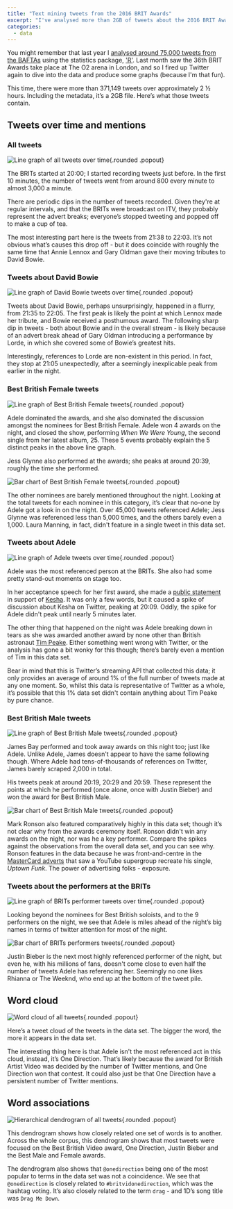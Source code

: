 ```yaml
---
title: "Text mining tweets from the 2016 BRIT Awards"
excerpt: "I've analysed more than 2GB of tweets about the 2016 BRIT Awards in the name of (pseudo) science!"
categories:
  - data
---
```


You might remember that last year I [analysed around 75,000 tweets from the BAFTAs](/2015/02/15/text-mining-tweets-from-the-2015-baftas/) using the statistics package, ['R'](https://www.r-project.org). Last month saw the 36th BRIT Awards take place at The O2 arena in London, and so I fired up Twitter again to dive into the data and produce some graphs (because I'm that fun).

This time, there were more than 371,149 tweets over approximately 2 &frac12; hours. Including the metadata, it’s a 2GB file. Here’s what those tweets contain.

## Tweets over time and mentions

### All tweets

![Line graph of all tweets over time][AllTime]{.rounded .popout}

The BRITs started at 20:00; I started recording tweets just before. In the first 10 minutes, the number of tweets went from around 800 every minute to almost 3,000 a minute.

There are periodic dips in the number of tweets recorded. Given they're at regular intervals, and that the BRITs were broadcast on ITV, they probably represent the advert breaks; everyone’s stopped tweeting and popped off to make a cup of tea.

The most interesting part here is the tweets from 21:38 to 22:03. It’s not obvious what’s causes this drop off - but it does coincide with roughly the same time that Annie Lennox and Gary Oldman gave their moving tributes to David Bowie.

### Tweets about David Bowie

![Line graph of David Bowie tweets over time][BowieTime]{.rounded .popout}

Tweets about David Bowie, perhaps unsurprisingly, happened in a flurry, from 21:35 to 22:05. The first peak is likely the point at which Lennox made her tribute, and Bowie received a posthumous award. The following sharp dip in tweets - both about Bowie and in the overall stream - is likely because of an advert break ahead of Gary Oldman introducing a performance by Lorde, in which she covered some of Bowie’s greatest hits.

Interestingly, references to Lorde are non-existent in this period. In fact, they stop at 21:05 unexpectedly, after a seemingly inexplicable peak from earlier in the night.

### Best British Female tweets

![Line graph of Best British Female tweets][FemaleTime]{.rounded .popout}

Adele dominated the awards, and she also dominated the discussion amongst the nominees for Best British Female. Adele won 4 awards on the night, and closed the show, performing *When We Were Young*, the second single from her latest album, 25. These 5 events probably explain the 5 distinct peaks in the above line graph.

Jess Glynne also performed at the awards; she peaks at around 20:39, roughly the time she performed.

![Bar chart of Best British Female tweets][FemaleMentions]{.rounded .popout}

The other nominees are barely mentioned throughout the night. Looking at the total tweets for each nominee in this category, it’s clear that no-one by Adele got a look in on the night. Over 45,000 tweets referenced Adele; Jess Glynne was referenced less than 5,000 times, and the others barely even a 1,000. Laura Manning, in fact, didn't feature in a single tweet in this data set.

### Tweets about Adele

![Line graph of Adele tweets over time][AdeleTime]{.rounded .popout}

Adele was the most referenced person at the BRITs. She also had some pretty stand-out moments on stage too.

In her acceptance speech for her first award, she made a [public statement](http://www.vanityfair.com/hollywood/2016/02/adele-kesha-brit-awards) in support of [Kesha](http://www.theguardian.com/music/2016/feb/27/kesha-profile-court-case-dr-luke-sony). It was only a few words, but it caused a spike of discussion about Kesha on Twitter, peaking at 20:09. Oddly, the spike for Adele didn't peak until nearly 5 minutes later.

The other thing that happened on the night was Adele breaking down in tears as she was awarded another award by none other than British astronaut [Tim Peake](https://twitter.com/astro_timpeake). Either something went wrong with Twitter, or the analysis has gone a bit wonky for this though; there’s barely even a mention of Tim in this data set.

Bear in mind that this is Twitter’s streaming API that collected this data; it only provides an average of around 1% of the full number of tweets made at any one moment. So, whilst this data is representative of Twitter as a whole, it’s possible that this 1% data set didn't contain anything about Tim Peake by pure chance.

### Best British Male tweets

![Line graph of Best British Male tweets][MaleTime]{.rounded .popout}

James Bay performed and took away awards on this night too; just like Adele. Unlike Adele, James doesn't appear to have the same following though. Where Adele had tens-of-thousands of references on Twitter, James barely scraped 2,000 in total.

His tweets peak at around 20:19, 20:29 and 20:59. These represent the points at which he performed (once alone, once with Justin Bieber) and won the award for Best British Male.

![Bar chart of Best British Male tweets][MaleMentions]{.rounded .popout}

Mark Ronson also featured comparatively highly in this data set; though it’s not clear why from the awards ceremony itself. Ronson didn't win any awards on the night, nor was he a key performer. Compare the spikes against the observations from the overall data set, and you can see why. Ronson features in the data because he was front-and-centre in the [MasterCard adverts](https://www.youtube.com/watch?v=GUlk1ssXJYk) that saw a YouTube supergroup recreate his single, *Uptown Funk*. The power of advertising folks - exposure.

### Tweets about the performers at the BRITs

![Line graph of BRITs performer tweets over time][PerformersTime]{.rounded .popout}

Looking beyond the nominees for Best British soloists, and to the 9 performers on the night, we see that Adele is miles ahead of the night’s big names in terms of twitter attention for most of the night.

![Bar chart of BRITs performers tweets][PerformersMentions]{.rounded .popout}

Justin Bieber is the next most highly referenced performer of the night, but even he, with his millions of fans, doesn't come close to even half the number of tweets Adele has referencing her. Seemingly no one likes Rhianna or The Weeknd, who end up at the bottom of the tweet pile.

## Word cloud

![Word cloud of all tweets][AllWordCloud]{.rounded .popout}

Here’s a tweet cloud of the tweets in the data set. The bigger the word, the more it appears in the data set.

The interesting thing here is that Adele isn't the most referenced act in this cloud, instead, it’s One Direction. That’s likely because the award for British Artist Video was decided by the number of Twitter mentions, and One Direction won that contest. It could also just be that One Direction have a persistent number of Twitter mentions.

## Word associations

![Hierarchical dendrogram of all tweets][AllDendrogram]{.rounded .popout}

This dendrogram shows how closely related one set of words is to another. Across the whole corpus, this dendrogram shows that most tweets were focused on the Best British Video award, One Direction, Justin Bieber and the Best Male and Female awards.

The dendrogram also shows that `@onedirection` being one of the most popular to terms in the data set was not a coincidence. We see that `@onedirection` is closely related to `#britvidonedirection`, which was the hashtag voting. It’s also closely related to the term `drag` - and 1D’s song title was `Drag Me Down`.



[AdeleTime]: /images/posts/2016-03-12-BRITS2016_AdeleOverTime.png
[AllTime]: /images/posts/2016-03-12-BRITS2016_AllTweetsOverTime.png
[FemaleMentions]: /images/posts/2016-03-12-BRITS2016_BritFemaleMentions.png
[FemaleTime]: /images/posts/2016-03-12-BRITS2016_BritFemaleTweetsOverTime.png
[MaleMentions]: /images/posts/2016-03-12-BRITS2016_BritMaleMentions.png
[MaleTime]: /images/posts/2016-03-12-BRITS2016_BritMaleTweetsOverTime.png
[BowieTime]: /images/posts/2016-03-12-BRITS2016_DavidBowieTweetsOverTime.png
[AllDendrogram]: /images/posts/2016-03-12-BRITS2016_Dendrogram.png
[PerformersMentions]: /images/posts/2016-03-12-BRITS2016_PerfomerMentions.png
[PerformersTime]: /images/posts/2016-03-12-BRITS2016_PerformersTweetsOverTime.png
[AllWordCloud]: /images/posts/2016-03-12-BRITS2016_WordCloud.png
